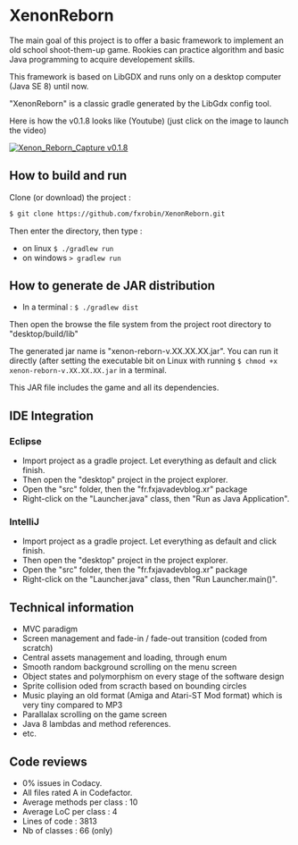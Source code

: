 # XenonReborn

The main goal of this project is to offer a basic framework to implement an old school shoot-them-up game. 
Rookies can practice algorithm and basic Java programming to acquire developement skills.

This framework is based on LibGDX and runs only on a desktop computer (Java SE 8) until now.

"XenonReborn" is a classic gradle generated by the LibGdx config tool.

Here is how the v0.1.8 looks like (Youtube) (just click on the image to launch the video)

[![Xenon_Reborn_Capture v0.1.8](http://img.youtube.com/vi/ki39sbk4VKc/0.jpg)](https://youtu.be/ki39sbk4VKc)

## How to build and run

Clone (or download) the project :

```bash
$ git clone https://github.com/fxrobin/XenonReborn.git
```

Then enter the directory, then type :

- on linux `$ ./gradlew run`
- on windows `> gradlew run`

## How to generate de JAR distribution

- In a terminal : `$ ./gradlew dist`

Then open the browse the file system from the project root directory to "desktop/build/lib"

The generated jar name is "xenon-reborn-v.XX.XX.XX.jar". You can run it directly (after setting the executable bit on Linux with running `$ chmod +x xenon-reborn-v.XX.XX.XX.jar` in a terminal.

This JAR file includes the game and all its dependencies.

## IDE Integration

### Eclipse

- Import project as a gradle project. Let everything as default and click finish.
- Then open the "desktop" project in the project explorer.
- Open the "src" folder, then the "fr.fxjavadevblog.xr" package
- Right-click on the "Launcher.java" class, then "Run as Java Application".

### IntelliJ

- Import project as a gradle project. Let everything as default and click finish.
- Then open the "desktop" project in the project explorer.
- Open the "src" folder, then the "fr.fxjavadevblog.xr" package
- Right-click on the "Launcher.java" class, then "Run Launcher.main()".

## Technical information

- MVC paradigm
- Screen management and fade-in / fade-out transition (coded from scratch)
- Central assets management and loading, through enum
- Smooth random background scrolling on the menu screen
- Object states and polymorphism on every stage of the software design
- Sprite collision oded from scracth based on bounding circles
- Music playing an old format (Amiga and Atari-ST Mod format) which is very tiny compared to MP3
- Parallalax scrolling on the game screen
- Java 8 lambdas and method references.
- etc.

## Code reviews

- 0% issues in Codacy.
- All files rated A in Codefactor.
- Average methods per class : 10
- Average LoC per class : 4
- Lines of code : 3813
- Nb of classes : 66 (only)
